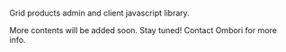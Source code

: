 Grid products admin and client javascript library.

More contents will be added soon. Stay tuned!
Contact Ombori for more info.
